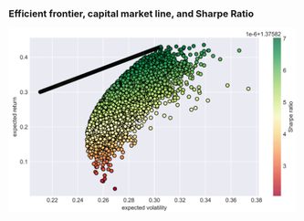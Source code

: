 ### Efficient frontier, capital market line, and Sharpe Ratio
  <img src="./Efficient_frontier.png" width="800">
